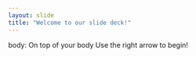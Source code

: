 ```yaml
---
layout: slide
title: "Welcome to our slide deck!"
---
```

body: On top of your body
Use the right arrow to begin!